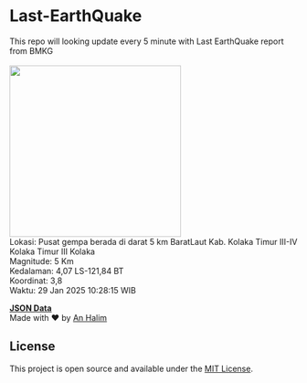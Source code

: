 # Last-EarthQuake
This repo will looking update every 5 minute with Last EarthQuake report from BMKG
<br>
<br>
<img src="undefined" width="300"/>
<br>
Lokasi: Pusat gempa berada di darat 5 km BaratLaut Kab. Kolaka Timur  III-IV Kolaka Timur III Kolaka <br>
Magnitude: 5 Km <br>
Kedalaman: 4,07 LS-121,84 BT <br>
Koordinat: 3,8 <br>
Waktu: 29 Jan 2025 10:28:15 WIB <br>

<a href="./data/data.json">**JSON Data**</a>
<br>
Made with ❤️ by <a href="https://github.com/an-halim">An Halim</a>
## License

This project is open source and available under the [MIT License](LICENSE).
